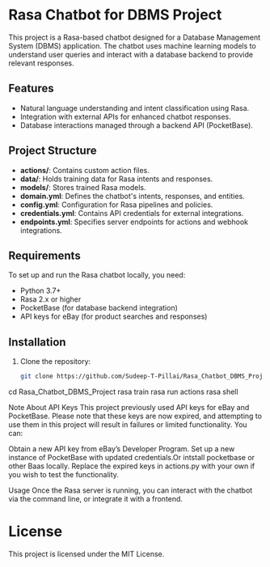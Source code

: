 # Rasa Chatbot for DBMS Project

This project is a Rasa-based chatbot designed for a Database Management System (DBMS) application. The chatbot uses machine learning models to understand user queries and interact with a database backend to provide relevant responses.

## Features
- Natural language understanding and intent classification using Rasa.
- Integration with external APIs for enhanced chatbot responses.
- Database interactions managed through a backend API (PocketBase).

## Project Structure
- **actions/**: Contains custom action files.
- **data/**: Holds training data for Rasa intents and responses.
- **models/**: Stores trained Rasa models.
- **domain.yml**: Defines the chatbot's intents, responses, and entities.
- **config.yml**: Configuration for Rasa pipelines and policies.
- **credentials.yml**: Contains API credentials for external integrations.
- **endpoints.yml**: Specifies server endpoints for actions and webhook integrations.

## Requirements
To set up and run the Rasa chatbot locally, you need:
- Python 3.7+
- Rasa 2.x or higher
- PocketBase (for database backend integration)
- API keys for eBay (for product searches and responses)

## Installation
1. Clone the repository:
   ```bash
   git clone https://github.com/Sudeep-T-Pillai/Rasa_Chatbot_DBMS_Project.git
cd Rasa_Chatbot_DBMS_Project
rasa train
rasa run actions
rasa shell

Note About API Keys
This project previously used API keys for eBay and PocketBase. Please note that these keys are now expired, and attempting to use them in this project will result in failures or limited functionality. You can:

Obtain a new API key from eBay’s Developer Program.
Set up a new instance of PocketBase with updated credentials.Or intstall pocketbase or other Baas locally.
Replace the expired keys in actions.py with your own if you wish to test the functionality.

Usage
Once the Rasa server is running, you can interact with the chatbot via the command line, or integrate it with a frontend.

# License
This project is licensed under the MIT License.
